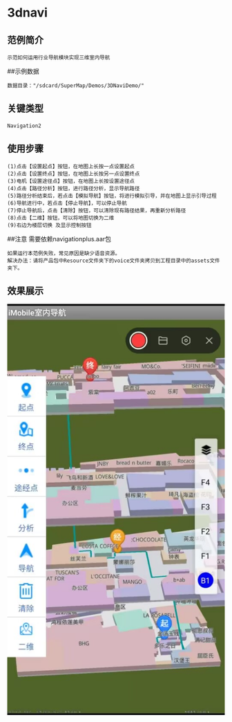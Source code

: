 # 3dnavi

## 范例简介
	示范如何运用行业导航模块实现三维室内导航

##示例数据

	数据目录："/sdcard/SuperMap/Demos/3DNaviDemo/"

## 关键类型
	Navigation2
		

## 使用步骤

    (1)点击【设置起点】按钮，在地图上长按一点设置起点
    (2)点击【设置终点】按钮，在地图上长按另一点设置终点
    (3)电机【设置途径点】按钮，在地图上长按设置途径点
    (4)点击【路径分析】按钮，进行路径分析，显示导航路径
    (5)路径分析结束后，若点击【模拟导航】按钮，将进行模拟引导，并在地图上显示引导过程
    (6)导航进行中，若点击【停止导航】，可以停止导航
    (7)停止导航后，点击【清除】按钮，可以清除现有路径结果，再重新分析路径
    (8)点击【二维】按钮，可以将地图切换为二维
    (9)右边为楼层切换 及显示控制按钮

##注意
    需要依赖navigationplus.aar包

	如果运行本范例失败，常见原因是缺少语音资源。
	解决办法：请将产品包中Resource文件夹下的voice文件夹拷贝到工程目录中的assets文件夹下。

## 效果展示

![image](3dnavi.png)
